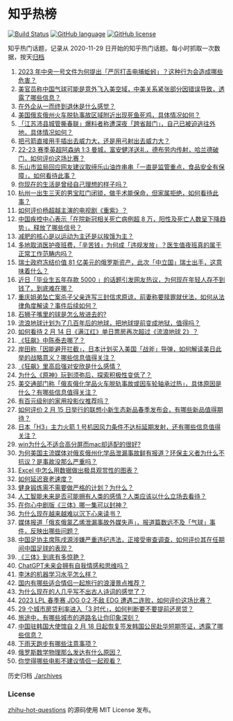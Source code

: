 # 知乎热榜
[![Build Status](https://github.com/ToWeLong/zhihu-hot-questions/workflows/CI/badge.svg)](https://github.com/ToWeLong/zhihu-hot-questions/actions)
[![GitHub language](https://img.shields.io/badge/language-golang-orange.svg)](https://golang.org/)
[![GitHub license](https://img.shields.io/github/license/ToWeLong/zhihu-hot-questions)](https://github.com/ToWeLong/zhihu-hot-questions/blob/main/LICENSE)

知乎热门话题，记录从 2020-11-29 日开始的知乎热门话题。每小时抓取一次数据，按天[归档](./archives)

<!-- BEGIN -->

1. [2023 年中央一号文件为何提出「严厉打击电捕蚯蚓」？这种行为会造成哪些危害？](https://www.zhihu.com/question/584222343)
1. [美官员称中国气球可能是意外飞入美空域，中美关系紧张部分因错误导致，透露了哪些信息？](https://www.zhihu.com/question/584169832)
1. [在外企从一而终到退休是什么感觉？](https://www.zhihu.com/question/448889743)
1. [美国俄亥俄州火车脱轨事故区域附近出现死鱼死鸡，具体情况如何？](https://www.zhihu.com/question/584140583)
1. [「江苏沛县城管撕春联」爆料者称遭深夜「跨省敲门」，自己已被迫逃往外地，具体情况如何？](https://www.zhihu.com/question/584159488)
1. [把弓箭直接用手插出去威力大，还是用弓射出去威力大？](https://www.zhihu.com/question/27833118)
1. [22-23 赛季英超阿森纳 1:3 曼城，富安健洋送礼，德布劳内传射，哈兰德破门，如何评价这场比赛？](https://www.zhihu.com/question/584312855)
1. [乐山市监局回应网友建议取缔乐山油炸串串「一直是监管重点，食品安全有保障」，如何看待此事？](https://www.zhihu.com/question/584164136)
1. [你现在的生活是曾经自己理想的样子吗？](https://www.zhihu.com/question/584274222)
1. [杭州一出生三天的男宝肛门闭锁，做手术能保命，但家属拒绝，如何看待此事？](https://www.zhihu.com/question/583968893)
1. [如何评价杨超越主演的电视剧《重紫》？](https://www.zhihu.com/question/584214181)
1. [中国疾控中心表示「在院新冠相关死亡病例超 8 万，阳性及死亡人数呈下降趋势」，释放了哪些信号？](https://www.zhihu.com/question/584148263)
1. [减肥的核心是以运动为主还是以挨饿为主？](https://www.zhihu.com/question/582941009)
1. [多地取消医护夜班费，「辛苦钱」为何成「违规发放」？医生值夜班真的属于正常工作范畴内吗？](https://www.zhihu.com/question/584012504)
1. [瑞士政府冻结价值 81 亿美元的俄罗斯资产，此次「中立国」瑞士出手，这意味着什么？](https://www.zhihu.com/question/584002294)
1. [近日「毕业生五年存款 5000 」的话题引发网友热议，为何现在年轻人存不到钱了，到底难在哪？](https://www.zhihu.com/question/583943266)
1. [重庆姐弟坠亡案杀子父亲连写三封信求原谅，前妻称要赎罪就伏法，如何从法律角度解读？事件后续如何？](https://www.zhihu.com/question/583948643)
1. [石狮子嘴里的球是怎么放进去的?](https://www.zhihu.com/question/19907413)
1. [流浪地球计划为了几百年后的地球，把地球提前变成地狱，值得吗？](https://www.zhihu.com/question/583502913)
1. [如何看待 2 月 14 日《满江红》单日票房再次超过《流浪地球 2》？](https://www.zhihu.com/question/583969881)
1. [《狂飙》中陈泰去哪了？](https://www.zhihu.com/question/581756830)
1. [岸田称「因能避开拦截」，日本计划买入美国「战斧」导弹，如何解读美日此举的战略意义？哪些信息值得关注？](https://www.zhihu.com/question/584206622)
1. [《狂飙》里高启强对安欣是什么感情？](https://www.zhihu.com/question/582295033)
1. [为什么《原神》玩到须弥后，探索积极性变低了？](https://www.zhihu.com/question/581987003)
1. [美交通部门称「俄亥俄化学品火车脱轨事故或因车轮轴承过热」，具体原因是什么？有哪些信息值得关注？](https://www.zhihu.com/question/584139321)
1. [有百元级别的家用投影仪推荐吗？](https://www.zhihu.com/question/571584076)
1. [如何评价 2 月 15 日举行的联想小新生态新品春季发布会，有哪些新品值得期待？](https://www.zhihu.com/question/582449646)
1. [日本「H3」主力火箭 1 号机因风力条件不达标延期发射，还有哪些信息值得关注？](https://www.zhihu.com/question/583984521)
1. [win为什么不适合高分屏而mac却适配的很好?](https://www.zhihu.com/question/583950691)
1. [为何美国主流媒体对俄亥俄州化学品泄漏事故鲜有报道？环保主义者为什么不抗议？是事故没那么严重吗？](https://www.zhihu.com/question/584151154)
1. [Excel 中怎么用数据做出极具观赏性的图表？](https://www.zhihu.com/question/28936003)
1. [如何延迟衰老速度？](https://www.zhihu.com/question/564689357)
1. [健身锻炼需不需要做严格的计划？为什么？](https://www.zhihu.com/question/582592322)
1. [人工智能未来是否可能拥有人类的感情？人类应该以什么立场去看待？](https://www.zhihu.com/question/562106035)
1. [在你心中剧版《三体》哪一集可以封神？](https://www.zhihu.com/question/580992171)
1. [为什么现在越来越难以沉下心来读书？](https://www.zhihu.com/question/578835961)
1. [媒体报道「俄亥俄氯乙烯泄漏事故外媒失声」，报道篇数远不及「气球」事件，反映出哪些问题？](https://www.zhihu.com/question/583990501)
1. [中国足协主席陈戌源涉嫌严重违纪违法，正接受审查调查，如何评价其在任期间中国足球的表现？](https://www.zhihu.com/question/584049555)
1. [《三体》到底有多惊艳？](https://www.zhihu.com/question/352509340)
1. [ChatGPT未来会拥有自我情感和思维吗？](https://www.zhihu.com/question/583408723)
1. [李沐的机器学习水平怎么样？](https://www.zhihu.com/question/37267184)
1. [国内有哪些适合情侣一起旅行的浪漫景点推荐？](https://www.zhihu.com/question/567849756)
1. [为什么现在的人几乎写不出古人诗词的感觉了？](https://www.zhihu.com/question/465101478)
1. [2023 LPL 春季赛 JDG 0:2 不敌 EDG 遭遇二连败，如何评价这场比赛？](https://www.zhihu.com/question/584263494)
1. [29 个城市房贷利率进入「3 时代」，如何判断要不要提前还房贷？](https://www.zhihu.com/question/584178333)
1. [旅途中，有哪些城市的道路名让你印象深刻？](https://www.zhihu.com/question/583791514)
1. [中国驻韩国大使馆自 2 月 18 日起恢复签发韩国公民赴华短期签证，透露了哪些信息？](https://www.zhihu.com/question/584140129)
1. [下雨天跑步有哪些注意事项？](https://www.zhihu.com/question/583186399)
1. [俄罗斯数学物理那么发达有什么原因？](https://www.zhihu.com/question/21867788)
1. [你觉得哪些电影不建议情侣一起观看？](https://www.zhihu.com/question/583773574)

<!-- END -->

历史归档 [./archives](./archives)


### License
[zhihu-hot-questions](https://github.com/towelong/zhihu-hot-questions) 的源码使用 MIT License 发布。